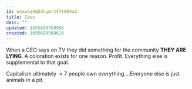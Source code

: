 ```yaml
---
id: w4xwsq4q5dnymrz47t004a3
title: Ceos
desc: ""
updated: 1655680769996
created: 1655680568616
---
```


When a CEO says on TV they did something for the community **THEY ARE LYING**. A coloration exists for one reason. Profit. Everything else is supplemental to that goal.

Capitalism ultimately -> 7 people own everything....Everyone else is just animals in a pit.
